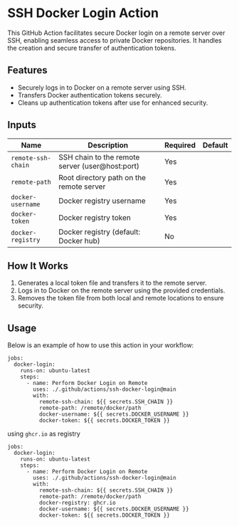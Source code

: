 # SSH Docker Login Action

This GitHub Action facilitates secure Docker login on a remote server over SSH, enabling seamless access to private Docker repositories. It handles the creation and secure transfer of authentication tokens.

## Features

- Securely logs in to Docker on a remote server using SSH.
- Transfers Docker authentication tokens securely.
- Cleans up authentication tokens after use for enhanced security.

## Inputs

| Name               | Description                                     | Required | Default |
|--------------------|-------------------------------------------------|----------|---------|
| `remote-ssh-chain` | SSH chain to the remote server (user@host:port) | Yes      |         |
| `remote-path`      | Root directory path on the remote server        | Yes      |         |
| `docker-username`  | Docker registry username                        | Yes      |         |
| `docker-token`     | Docker registry token                           | Yes      |         |
| `docker-registry`  | Docker registry (default: Docker hub)           | No       |         |

## How It Works

1. Generates a local token file and transfers it to the remote server.
2. Logs in to Docker on the remote server using the provided credentials.
3. Removes the token file from both local and remote locations to ensure security.

## Usage

Below is an example of how to use this action in your workflow:

```
jobs:
  docker-login:
    runs-on: ubuntu-latest
    steps:
      - name: Perform Docker Login on Remote
        uses: ./.github/actions/ssh-docker-login@main
        with:
          remote-ssh-chain: ${{ secrets.SSH_CHAIN }}
          remote-path: /remote/docker/path
          docker-username: ${{ secrets.DOCKER_USERNAME }}
          docker-token: ${{ secrets.DOCKER_TOKEN }}
```
using `ghcr.io` as registry
```
jobs:
  docker-login:
    runs-on: ubuntu-latest
    steps:
      - name: Perform Docker Login on Remote
        uses: ./.github/actions/ssh-docker-login@main
        with:
          remote-ssh-chain: ${{ secrets.SSH_CHAIN }}
          remote-path: /remote/docker/path
          docker-registry: ghcr.io
          docker-username: ${{ secrets.DOCKER_USERNAME }}
          docker-token: ${{ secrets.DOCKER_TOKEN }}
```
